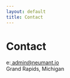 ```yaml
---
layout: default
title: Contact
---
```

<div class="blurb">
	<h1>Contact</h1>
	<p>e:<a href="mailto:admin@neumant.io?subject=Request for Admin"> admin@neumant.io </a><br> Grand Rapids, Michigan <br><a href="/about"></a></p>
</div><!-- /.blurb -->
